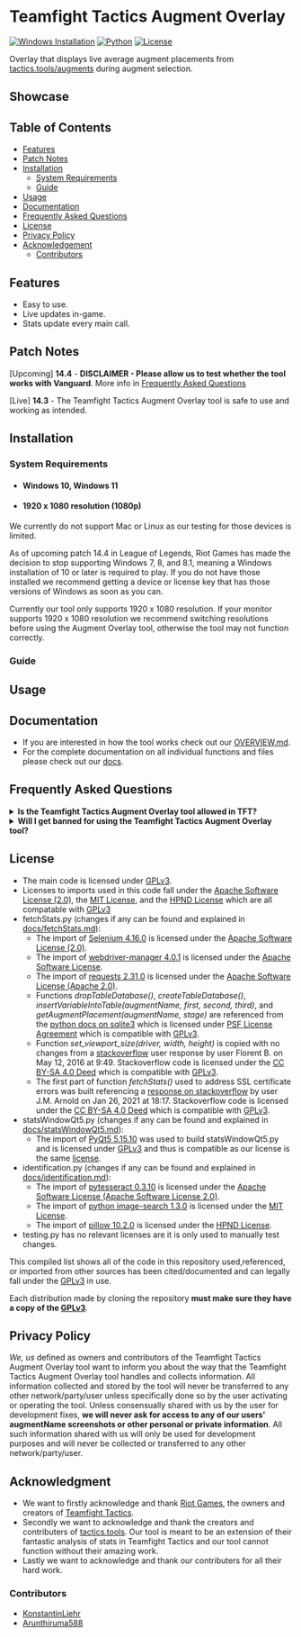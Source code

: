 # Teamfight Tactics Augment Overlay

[![Windows Installation](https://img.shields.io/badge/Windows-10%20%7C%2011-green)](#system-requirements)
[![Python](https://img.shields.io/badge/python-3.8%20%7C%203.9%20%7C%203.10%20%7C%203.11%20%7C%203.12-blue)](https://python.org/downloads/)
[![License](https://img.shields.io/github/license/Arunthiruma588/TFT-Tactics.tools-Augment-Overlay)](https://github.com/Arunthiruma588/TFT-Tactics.tools-Augment-Overlay/blob/main/LICENSE)

Overlay that displays live average augment placements from [tactics.tools/augments](https://tactics.tools/augments) during augment selection.

## Showcase

## Table of Contents

- [Features](#features)
- [Patch Notes](#patch-notes)
- [Installation](#installation)
  - [System Requirements](#system-requirements)
  - [Guide](#guide)
- [Usage](#usage)
- [Documentation](#documentation)
- [Frequently Asked Questions](#frequently-asked-questions)
- [License](#license)
- [Privacy Policy](#privacy-policy)
- [Acknowledgement](#acknowledgment)
  - [Contributors](#contributors)

## Features

* Easy to use.
* Live updates in-game.
* Stats update every main call.

## Patch Notes

[Upcoming] **14.4** - **DISCLAIMER - Please allow us to test whether the tool works with Vanguard**. More info in [Frequently Asked Questions](#frequently-asked-questions)

[Live] **14.3** - The Teamfight Tactics Augment Overlay tool is safe to use and working as intended.

## Installation  
  ### System Requirements
  
  * #### Windows 10, Windows 11
  * #### 1920 x 1080 resolution (1080p)
  
  We currently do not support Mac or Linux as our testing for those devices is limited.  
  
  As of upcoming patch 14.4 in League of Legends, Riot Games has made the decision to stop supporting Windows 7, 8, and 8.1, meaning a Windows installation of 10 or later is required to play. If you do not have those installed we recommend getting a device or license key that has those versions of Windows as soon as you can.

  Currently our tool only supports 1920 x 1080 resolution. If your monitor supports 1920 x 1080 resolution we recommend switching resolutions before using the Augment Overlay tool, otherwise the tool may not function correctly.
  
  ### Guide
## Usage
## Documentation

- If you are interested in how the tool works check out our [OVERVIEW.md](docs/OVERVIEW.md).
- For the complete documentation on all individual functions and files please check out our [docs](docs/).
## Frequently Asked Questions
  <details>
  <summary>
  <b>Is the Teamfight Tactics Augment Overlay tool allowed in TFT?</b>
  </summary>


  - TLDR: Yes  
   

  - Here is Mortdog, the lead game designer of TFT, presenting Riot's take on overlays: [Youtube Clip](https://www.youtube.com/watch?v=MoIueRc8IqQ&ab_channel=Mortdog-TFT).
   
  - Since our tool is basically a mirror of [tactics.tools/augments](https://tactics.tools/augments) it is no different than looking up stats on the [tactics.tools/augments](https://tactics.tools/augments) after looking up augment names by yourself during the game, which is allowed. Since these stats are available to all individuals before the game it does not violate Riot TOS, thus our Teamfight Tactics Augment Overlay tools does not provide any unfair advantage to any players more than tactics.tools/augments does.

  - Our tool only displays average placement stats from Diamond+ per augment and does not convince the player in any way, shape, or form to choose the augment with the highest average placement stat or any other augment. Our tool is meant to be merely be a reference for displaying stats and replace having to manually search for average augment placements on tactics.tools/augments during the game.
 </details>
 <details>
  <summary>
  <b>Will I get banned for using the Teamfight Tactics Augment Overlay tool?</b>
  </summary>
   

  - TLDR: Patch 14.3: No. Patch 14.4: We don't know.  


  - Patch 14.3 - overlays and tools are allowed in TFT. In addition, we have been testing for 2 weeks with this tool and our account has not been banned or flagged.  

  - Patch 14.4 - Riot is releasing Vanguard, their kernel anti-cheat, to the League of Legends Client and thus Teamfight Tactics this patch. Although our tool does not interact with in-game files at all, we are unsure of whether Vanguard will flag it as a cheat or not, and thus we do not know. We are not liable or responsible for any damages or suspensions placed on Riot Accounts using our Teamfight Tactics Augment Overlay tool if it is flagged by Vanguard during TFT games when Vanguard is released.
 </details>
 
## License

- The main code is licensed under [GPLv3](https://github.com/Arunthiruma588/TFT-Tactics.tools-Augment-Overlay/blob/main/LICENSE).
- Licenses to imports used in this code fall under the [Apache Software License (2.0)](https://www.apache.org/licenses/LICENSE-2.0), the [MIT License](https://github.com/git/git-scm.com/blob/main/MIT-LICENSE.txt), and the [HPND License](https://directory.fsf.org/wiki/License:HPND) which are all compatable with [GPLv3](https://github.com/Arunthiruma588/TFT-Tactics.tools-Augment-Overlay/blob/main/LICENSE)
- fetchStats.py (changes if any can be found and explained in [docs/fetchStats.md](docs/fetchStats.md)):
  - The import of [Selenium 4.16.0](https://pypi.org/project/selenium/4.16.0/) is licensed under the [Apache Software License (2.0)](https://www.apache.org/licenses/LICENSE-2.0).
  - The import of [webdriver-manager 4.0.1](https://pypi.org/project/webdriver-manager/) is licensed under the [Apache Software License](https://www.apache.org/licenses/).
  - The import of [requests 2.31.0](https://pypi.org/project/requests/) is licensed under the [Apache Software License (Apache 2.0)](https://www.apache.org/licenses/LICENSE-2.0).
  - Functions *dropTableDatabase()*, *createTableDatabase()*, *insertVariableIntoTable(augmentName, first, second, third)*, and *getAugmentPlacement(augmentName, stage)* are referenced from the [python docs on sqlite3](https://docs.python.org/3/library/sqlite3.html) which is licensed under [PSF License Agreement](https://docs.python.org/3/license.html#psf-license-agreement-for-python-release) which is compatible with [GPLv3](https://github.com/Arunthiruma588/TFT-Tactics.tools-Augment-Overlay/blob/main/LICENSE).
  - Function *set_viewport_size(driver, width, height)* is copied with no changes from a [stackoverflow](https://stackoverflow.com/questions/37181403/how-to-set-browser-viewport-size) user response by user Florent B. on May 12, 2016 at 9:49. Stackoverflow code is licensed under the [CC BY-SA 4.0 Deed](https://creativecommons.org/licenses/by-sa/4.0/legalcode.en) which is compatible with [GPLv3](https://github.com/Arunthiruma588/TFT-Tactics.tools-Augment-Overlay/blob/main/LICENSE).
  - The first part of function *fetchStats()* used to address SSL certificate errors was built referencing a [response on stackoverflow](https://stackoverflow.com/questions/65755603/selenium-ssl-client-socket-impl-cc-handshake-failed) by user J.M. Arnold on Jan 26, 2021 at 18:17. Stackoverflow code is licensed under the [CC BY-SA 4.0 Deed](https://creativecommons.org/licenses/by-sa/4.0/legalcode.en) which is compatible with [GPLv3](https://github.com/Arunthiruma588/TFT-Tactics.tools-Augment-Overlay/blob/main/LICENSE).
- statsWindowQt5.py (changes if any can be found and explained in [docs/statsWindowQt5.md](docs/statsWindowQt5.md)):
  - The import of [PyQt5 5.15.10](https://pypi.org/project/PyQt5/) was used to build statsWindowQt5.py and is licensed under [GPLv3](https://github.com/Arunthiruma588/TFT-Tactics.tools-Augment-Overlay/blob/main/LICENSE) and thus is compatible as our license is the same [license](https://github.com/Arunthiruma588/TFT-Tactics.tools-Augment-Overlay/blob/main/LICENSE).
- identification.py (changes if any can be found and explained in [docs/identification.md](docs/identification.md)):
  - The import of [pytesseract 0.3.10](https://pypi.org/project/pytesseract/) is licensed under the [Apache Software License (Apache Software License 2.0)](https://www.apache.org/licenses/LICENSE-2.0).
  - The import of [python image-search 1.3.0](https://pypi.org/project/python-imagesearch/) is licensed under the [MIT License](https://github.com/git/git-scm.com/blob/main/MIT-LICENSE.txt).
  - The import of [pillow 10.2.0](https://pypi.org/project/pillow/) is licensed under the [HPND License](https://directory.fsf.org/wiki/License:HPND).
- testing.py has no relevant licenses are it is only used to manually test changes.

This compiled list shows all of the code in this repository used,referenced, or imported from other sources has been cited/documented and can legally fall under the [GPLv3](https://github.com/Arunthiruma588/TFT-Tactics.tools-Augment-Overlay/blob/main/LICENSE) in use. 

Each distribution made by cloning the repository **must make sure they have a copy of the [GPLv3](https://github.com/Arunthiruma588/TFT-Tactics.tools-Augment-Overlay/blob/main/LICENSE)**.

## Privacy Policy

*We, us* defined as owners and contributors of the Teamfight Tactics Augment Overlay tool want to inform you about the way that the Teamfight Tactics Augment Overlay tool handles and collects information. All information collected and stored by the tool will never be transferred to any other network/party/user unless specifically done so by the user activating or operating the tool. Unless consensually shared with us by the user for development fixes, **we will never ask for access to any of our users' augmentName screenshots or other personal or private information**. All such information shared with us will only be used for development purposes and will never be collected or transferred to any other network/party/user.

## Acknowledgment
- We want to firstly acknowledge and thank [Riot Games](https://riotgames.com), the owners and creators of [Teamfight Tactics](https://teamfighttactics.leagueoflegends.com/).
- Secondly we want to acknowledge and thank the creators and contributers of [tactics.tools](https://tactics.tools). Our tool is meant to be an extension of their fantastic analysis of stats in Teamfight Tactics and our tool cannot function without their amazing work.
- Lastly we want to acknowledge and thank our contributers for all their hard work.
### Contributors
- [KonstantinLiehr](https://github.com/KonstantinLiehr)
- [Arunthiruma588](https://github.com/Arunthiruma588)
